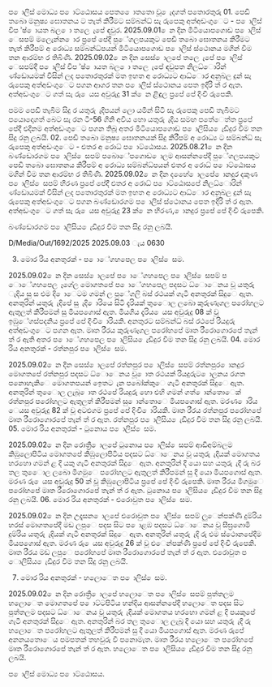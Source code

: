 ප ොලිස් මොධ්‍ය ප ොට්ඨොසය පෙත ෙොතතො වූ ෙැදගත් පතොරතුරු 01. පෙඩි තබො මනුෂ්‍ය ඝොතනය ට තැත් කිරීමට සම්බන්ධ්‍ සැ රුපෙකු අත්අඩංගුෙට - ප ොලිස් විප ්ෂ්‍ ොයත බල ො තලෙ ැපේ ඳවුර. 2025.09.01 ෙන දින මීටියොපගොඩ ප ොලිස් ෙසපම් මලෙැන්න ොර ප්‍රපේ පේදී පුේගලපයකුට පෙඩි තබො ඝොතනය කිරීමට තැත් කිරීපම් අ රොධ්‍ය සම්බන්ධ්‍පයන් මීටියොපගොඩ ප ොලිස් ස්ථොනය මගින් විම තන ආරම්භ ර තිබිණි. 2025.09.02 ෙන දින සෙස් ොලපේ තලෙ ැපේ ප ොලිස් ෙසපම්දී ප ොලිස් විප ්ෂ්‍ ොයත බල ො තලෙ ැපේ ඳවුපත නිලධ්‍ොරින් ණ්ඩොයමක් විසින් ලද පතොරතුරක් මත ඉහත අ රොධ්‍යට ආධ්‍ොර අනුබල දුන් සැ රුපෙකු අත්අඩංගුෙට පගන ආගර තන ප ොලිස් ස්ථොනය පෙත ඉදිරි ත් ර ඇත. අත්අඩංගුෙට ගත් සැ රු ෙයස අවුරුදු 31 ක් ෙන ළිඳුල ප්‍රපේ පේ දිංචි රුපෙකි.

පමම පෙඩි තැබීම සිදු ර යතුරු ැදිපයන් ලො යමින් සිටි සැ රුපෙකු පෙඩි තැබීමට පයොදොගත් බෙට සැ රන ටී-56 ගිනි අවිය හො යතුරු ැදිය සමඟ පතේෙත්ත ප්‍රපේ පේදී එදිනම අත්අඩංගුෙට පගන තිබූ අතර මීටියොපගොඩ ප ොලිසිය ෙැඩිදුර විම තන සිදු රනු ලබයි. 02. පෙඩි තබො මනුෂ්‍ය ඝොතනයක් සිදු කිරීපම් අ රොධ්‍ය ට සම්බන්ධ්‍ සැ රුපෙකු අත්අඩංගුෙට - ළුතර අ රොධ්‍ ප ොට්ඨොසය. 2025.08.21 ෙන දින බණ්ඩොරගම ප ොලිස් ෙසපම් පබොේපගොඩ ොලම ආසන්නපේදී පුේගලපයකුට පෙඩි තබො ඝොතනය කිරීපම් අ රොධ්‍ය සම්බන්ධ්‍පයන් ළුතර අ රොධ්‍ ප ොට්ඨොසය මගින් විම තන ආරම්භ ර තිබිණි. 2025.09.02 ෙන දින දහෙේ ොලපේ ොනදුර දකුණ ප ොලිස් ෙසපම් හිරණ ප්‍රපේ පේදී ළුතර අ රොධ්‍ ප ොට්ඨොසපේ නිලධ්‍ොරින් ණ්ඩොයමක් විසින් ලද පතොරතුරක් මත ඉහත අ රොධ්‍යට ආධ්‍ොර අනුබල දුන් සැ රුපෙකු අත්අඩංගුෙට පගන බණ්ඩොරගම ප ොලිස් ස්ථොනය පෙත ඉදිරි ත් ර ඇත. අත්අඩංගුෙට ගත් සැ රු ෙයස අවුරුදු 23 ක් ෙන හිරණ, ොනදුර ප්‍රපේ පේ දිංචි රුපෙකි.

බණ්ඩොරගම ප ොලිසිය ෙැඩිදුර විම තන සිදු රනු ලබයි.

D/Media/Out/1692/2025 2025.09.03 ැය 0630

03. මොර රිය අනතුරක් - ප ොේගහපෙල ප ොලිස් ෙසම.

2025.09.02 ෙන දින සෙස් ොලපේ ප ොේගහපෙල ප ොලිස් ෙසපම් ප ොේගහපෙල ෑගේල මොගතපේ ප ොේගහපෙල පදසට ධ්‍ොෙනය වූ යතුරු ැදිය සු ස එම දි ොෙටම ගමන් ල පුේගලි බස් රථයක් ගැටී අනතුරක් සිදුෙ ඇත. අනතුරින් යතුරු ැදිපේ සු ැදි ොරියෙ සිටි දැරියක් තුෙොල ලබො කුරුණෑගල පරෝහලට ඇතුලත් කිරීපමන් සු මියපගොස් ඇත. මියගිය දැරිය ෙයස අවුරුදු 08 ක් වූ ඉඹුේගස්පදනිය ප්‍රපේ පේ දිංචි ොරියකි. අනතුරට සම්බන්ධ්‍ බස් රථපේ රියදුරු අත්අඩංගුෙට පගන ඇත. මෘත රීරය කුරුණෑගල පරෝහපේ මෘත රීරොගොරපේ තැන් ත් ර ඇති අතර ප ොේගහපෙල ප ොලිසිය ෙැඩිදුර විම තන සිදු රනු ලබයි. 04. මොර රිය අනතුරක් - රත්නපුර ප ොලිස් ෙසම.

2025.09.02 ෙන දින සෙස් ොලපේ රත්නපුර ප ොලිස් ෙසපම් රත්නපුර ොනදුර මොගතපේ රත්නපුර පදසට ධ්‍ොෙනය වූ ොත රථයක් රියදුරුට ොලනය රගත පනොහැකිෙ මොගතපයන් ඉෙතට ැන පබෝක්කුෙ ගැටී අනතුරක් සිදුෙ ඇත. අනතුරින් තුෙොල ලැබූ ොත රථපේ රියදුරු හො එහි ගමන් ගත් ොන්තොෙක් රත්නපුර පරෝහලට ඇතුලත් කිරීපමන් සු ොන්තොෙ මියපගොස් ඇත. මරණ ොරිය ෙයස අවුරුදු 82 ක් වූ අටළුගම ප්‍රපේ පේ දිංචි ොරියකි. මෘත රීරය රත්නපුර පරෝහපේ මෘත රීරොගොරපේ තැන් ත් ර ඇත. රත්නපුර ප ොලිසිය ෙැඩිදුර විම තන සිදු රනු ලබයි. 05. මොර රිය අනතුරක් - ටුනොය ප ොලිස් ෙසම.

2025.09.02 ෙන දින රොත්‍රී ොලපේ ටුනොය ප ොලිස් ෙසපම් ආඩිඅම්බලම කිඹුලොපිටිය මොගතපේ කිඹුලොපිටිය පදසට ධ්‍ොෙනය වූ යතුරු ැදියක් මොගතය හරහො ගමන් ළ දි යකු ගැටී අනතුරක් සිදුෙ ඇත. අනතුරින් දි යො සහ යතුරු ැදි රු බර තල තුෙොල ලබො මීගමුෙ පරෝහලට ඇතුලත් කිරීපමන් සු දි යො මියපගොස් ඇත. මරණ රු ෙයස අවුරුදු 50 ක් වූ කිඹුලොපිටිය ප්‍රපේ පේ දිංචි රුපෙකි. මෘත රීරය මීගමුෙ පරෝහපේ මෘත රීරොගොරපේ තැන් ත් ර ඇත. ටුනොය ප ොලිසිය ෙැඩිදුර විම තන සිදු රනු ලබයි. 06. මොර රිය අනතුරක් - එරොවුත ප ොලිස් ෙසම.

2025.09.02 ෙන දින උදෑසන ොලපේ එරොවුත ප ොලිස් ෙසපම් ලුෙන්පක්ණි දුම්රිය හරස් මොගතපේදී මඩ ලපුෙ පදස සිට ප ොළඹ පදසට ධ්‍ොෙනය වූ සීඝ්‍රගොමි දුම්රිය යතුරු ැදියක් ගැටී අනතුරක් සිදුෙ ඇත. අනතුරින් යතුරු ැදි රු එම ස්ථොනපේදීම මියපගොස් ඇත. මරණ රු ෙයස අවුරුදු 26 ක් වූ ළුෙන්පක්ණි ප්‍රපේ පේ දිංචි රුපෙකි. මෘත රීරය මඩ ලපුෙ පරෝහපේ මෘත රීරොගොරපේ තැන් ත් ර ඇත. එරොවුත ප ොලිසිය ෙැඩිදුර විම තන සිදු රනු ලබයි.

07. මොර රිය අනතුරක් - හලොෙත ප ොලිස් ෙසම.

2025.09.02 ෙන දින රොත්‍රී ොලපේ හලොෙත ප ොලිස් ෙසපම් පුත්තලම හලොෙත මොගතපේ ප ොට්ටපිටිය හන්දිය ආසන්නපේදී හලොෙත පදස සිට පුත්තලම පදසට ධ්‍ොෙනය වූ යතුරු ැදියක් මොගතය හරහො ගමන් ළ දි පයකුපේ ගැටී අනතුරක් සිදුෙ ඇත. අනතුරින් බර තල තුෙොල ලැබූ දි යො සහ යතුරු ැදි රු හලොෙත පරෝහලට ඇතුලත් කිරීපමන් සු දි යො මියපගොස් ඇත. මරණ රුපේ අනනයතොෙය පමපතක් තහවුරු වී පනොමැත. මෘත රීරය හලොෙත පරෝහපේ මෘත රීරොගොරපේ තැන් ත් ර ඇත. හලොෙත ප ොලිසිය ෙැඩිදුර විම තන සිදු රනු ලබයි.

ප ොලිස් මොධ්‍ය ප ොට්ඨොසය.
